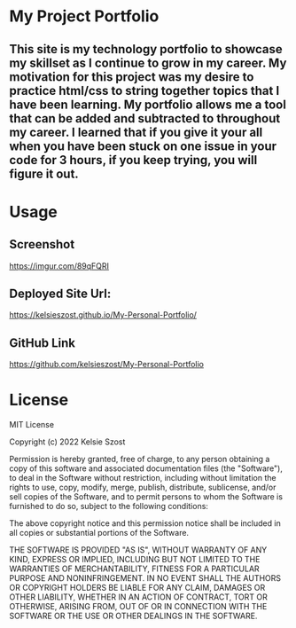 # My Project Portfolio

## This site is my technology portfolio to showcase my skillset as I continue to grow in my career. My motivation for this project was my desire to practice html/css to string together topics that I have been learning. My portfolio allows me a tool that can be added and subtracted to throughout my career. I learned that if you give it your all when you have been stuck on one issue in your code for 3 hours, if you keep trying, you will figure it out.  

# Usage

## Screenshot
https://imgur.com/89qFQRI 

## Deployed Site Url:
https://kelsieszost.github.io/My-Personal-Portfolio/ 

## GitHub Link
https://github.com/kelsieszost/My-Personal-Portfolio 



# License

MIT License

Copyright (c) 2022 Kelsie Szost

Permission is hereby granted, free of charge, to any person obtaining a copy of this software and associated documentation files (the "Software"), to deal in the Software without restriction, including without limitation the rights to use, copy, modify, merge, publish, distribute, sublicense, and/or sell copies of the Software, and to permit persons to whom the Software is furnished to do so, subject to the following conditions:

The above copyright notice and this permission notice shall be included in all copies or substantial portions of the Software.

THE SOFTWARE IS PROVIDED "AS IS", WITHOUT WARRANTY OF ANY KIND, EXPRESS OR IMPLIED, INCLUDING BUT NOT LIMITED TO THE WARRANTIES OF MERCHANTABILITY, FITNESS FOR A PARTICULAR PURPOSE AND NONINFRINGEMENT. IN NO EVENT SHALL THE AUTHORS OR COPYRIGHT HOLDERS BE LIABLE FOR ANY CLAIM, DAMAGES OR OTHER LIABILITY, WHETHER IN AN ACTION OF CONTRACT, TORT OR OTHERWISE, ARISING FROM, OUT OF OR IN CONNECTION WITH THE SOFTWARE OR THE USE OR OTHER DEALINGS IN THE SOFTWARE.

